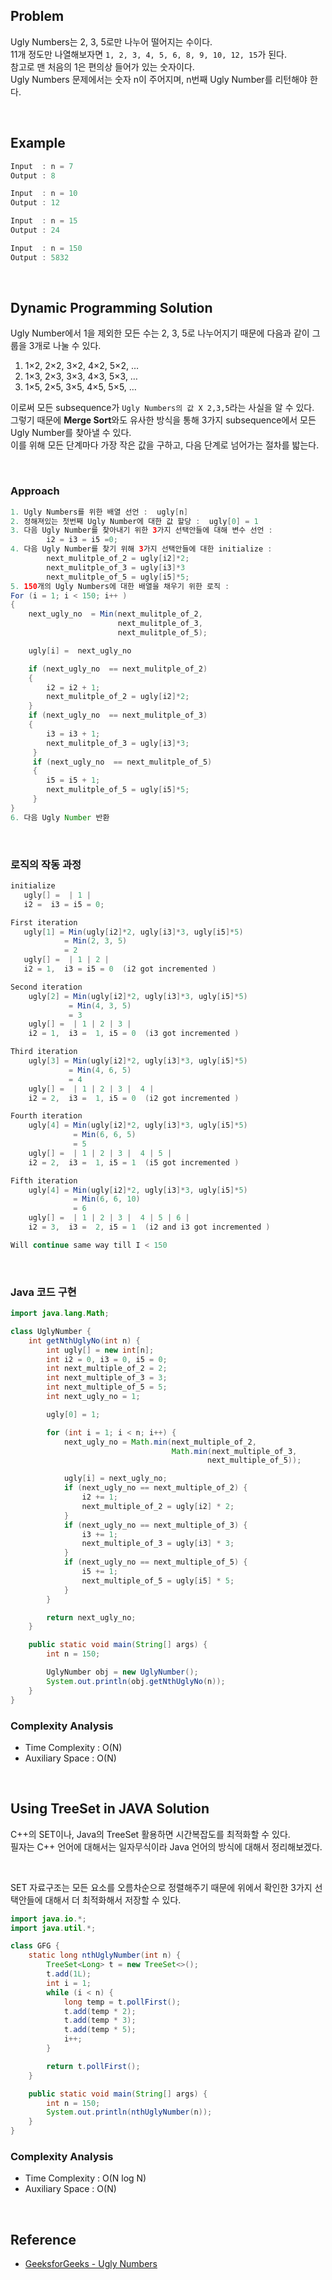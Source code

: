 ## Problem

Ugly Numbers는 2, 3, 5로만 나누어 떨어지는 수이다.  
11개 정도만 나열해보자면 `1, 2, 3, 4, 5, 6, 8, 9, 10, 12, 15`가 된다.  
참고로 맨 처음의 1은 편의상 들어가 있는 숫자이다.  
Ugly Numbers 문제에서는 숫자 n이 주어지며, n번째 Ugly Number를 리턴해야 한다.

</br>

## Example

```java
Input  : n = 7
Output : 8

Input  : n = 10
Output : 12

Input  : n = 15
Output : 24

Input  : n = 150
Output : 5832
```

</br>

## Dynamic Programming Solution

Ugly Number에서 1을 제외한 모든 수는 2, 3, 5로 나누어지기 때문에 다음과 같이 그룹을 3개로 나눌 수 있다.

1. 1×2, 2×2, 3×2, 4×2, 5×2, …
2. 1×3, 2×3, 3×3, 4×3, 5×3, …
3. 1×5, 2×5, 3×5, 4×5, 5×5, …

이로써 모든 subsequence가 `Ugly Numbers의 값 X 2,3,5`라는 사실을 알 수 있다.  
그렇기 때문에 **Merge Sort**와도 유사한 방식을 통해 3가지 subsequence에서 모든 Ugly Number를 찾아낼 수 있다.  
이를 위해 모든 단계마다 가장 작은 값을 구하고, 다음 단계로 넘어가는 절차를 밟는다.

</br>

### Approach

```java
1. Ugly Numbers를 위한 배열 선언 :  ugly[n]
2. 정해져있는 첫번째 Ugly Number에 대한 값 할당 :  ugly[0] = 1
3. 다음 Ugly Number를 찾아내기 위한 3가지 선택안들에 대해 변수 선언 :
        i2 = i3 = i5 =0;
4. 다음 Ugly Number를 찾기 위해 3가지 선택안들에 대한 initialize :
        next_mulitple_of_2 = ugly[i2]*2;
        next_mulitple_of_3 = ugly[i3]*3
        next_mulitple_of_5 = ugly[i5]*5;
5. 150개의 Ugly Numbers에 대한 배열을 채우기 위한 로직 :
For (i = 1; i < 150; i++ )
{
    next_ugly_no  = Min(next_mulitple_of_2,
                        next_mulitple_of_3,
                        next_mulitple_of_5);

    ugly[i] =  next_ugly_no

    if (next_ugly_no  == next_mulitple_of_2)
    {
        i2 = i2 + 1;
        next_mulitple_of_2 = ugly[i2]*2;
    }
    if (next_ugly_no  == next_mulitple_of_3)
    {
        i3 = i3 + 1;
        next_mulitple_of_3 = ugly[i3]*3;
     }
     if (next_ugly_no  == next_mulitple_of_5)
     {
        i5 = i5 + 1;
        next_mulitple_of_5 = ugly[i5]*5;
     }
}
6. 다음 Ugly Number 반환
```

</br>

### 로직의 작동 과정

```java
initialize
   ugly[] =  | 1 |
   i2 =  i3 = i5 = 0;

First iteration
   ugly[1] = Min(ugly[i2]*2, ugly[i3]*3, ugly[i5]*5)
            = Min(2, 3, 5)
            = 2
   ugly[] =  | 1 | 2 |
   i2 = 1,  i3 = i5 = 0  (i2 got incremented )

Second iteration
    ugly[2] = Min(ugly[i2]*2, ugly[i3]*3, ugly[i5]*5)
             = Min(4, 3, 5)
             = 3
    ugly[] =  | 1 | 2 | 3 |
    i2 = 1,  i3 =  1, i5 = 0  (i3 got incremented )

Third iteration
    ugly[3] = Min(ugly[i2]*2, ugly[i3]*3, ugly[i5]*5)
             = Min(4, 6, 5)
             = 4
    ugly[] =  | 1 | 2 | 3 |  4 |
    i2 = 2,  i3 =  1, i5 = 0  (i2 got incremented )

Fourth iteration
    ugly[4] = Min(ugly[i2]*2, ugly[i3]*3, ugly[i5]*5)
              = Min(6, 6, 5)
              = 5
    ugly[] =  | 1 | 2 | 3 |  4 | 5 |
    i2 = 2,  i3 =  1, i5 = 1  (i5 got incremented )

Fifth iteration
    ugly[4] = Min(ugly[i2]*2, ugly[i3]*3, ugly[i5]*5)
              = Min(6, 6, 10)
              = 6
    ugly[] =  | 1 | 2 | 3 |  4 | 5 | 6 |
    i2 = 3,  i3 =  2, i5 = 1  (i2 and i3 got incremented )

Will continue same way till I < 150
```

</br>

### Java 코드 구현

```java
import java.lang.Math;

class UglyNumber {
    int getNthUglyNo(int n) {
        int ugly[] = new int[n];
        int i2 = 0, i3 = 0, i5 = 0;
        int next_multiple_of_2 = 2;
        int next_multiple_of_3 = 3;
        int next_multiple_of_5 = 5;
        int next_ugly_no = 1;

        ugly[0] = 1;

        for (int i = 1; i < n; i++) {
            next_ugly_no = Math.min(next_multiple_of_2,
                                    Math.min(next_multiple_of_3,
                                            next_multiple_of_5));

            ugly[i] = next_ugly_no;
            if (next_ugly_no == next_multiple_of_2) {
                i2 += 1;
                next_multiple_of_2 = ugly[i2] * 2;
            }
            if (next_ugly_no == next_multiple_of_3) {
                i3 += 1;
                next_multiple_of_3 = ugly[i3] * 3;
            }
            if (next_ugly_no == next_multiple_of_5) {
                i5 += 1;
                next_multiple_of_5 = ugly[i5] * 5;
            }
        }

        return next_ugly_no;
    }

    public static void main(String[] args) {
        int n = 150;

        UglyNumber obj = new UglyNumber();
        System.out.println(obj.getNthUglyNo(n));
    }
}
```

### Complexity Analysis

- Time Complexity : O(N)
- Auxiliary Space : O(N)

</br>

## Using TreeSet in JAVA Solution

C++의 SET이나, Java의 TreeSet 활용하면 시간복잡도를 최적화할 수 있다.  
필자는 C++ 언어에 대해서는 일자무식이라 Java 언어의 방식에 대해서 정리해보겠다.

</br>

SET 자료구조는 모든 요소를 오름차순으로 정렬해주기 때문에 위에서 확인한 3가지 선택안들에 대해서 더 최적화해서 저장할 수 있다.

```java
import java.io.*;
import java.util.*;

class GFG {
    static long nthUglyNumber(int n) {
        TreeSet<Long> t = new TreeSet<>();
        t.add(1L);
        int i = 1;
        while (i < n) {
            long temp = t.pollFirst();
            t.add(temp * 2);
            t.add(temp * 3);
            t.add(temp * 5);
            i++;
        }

        return t.pollFirst();
    }

    public static void main(String[] args) {
        int n = 150;
        System.out.println(nthUglyNumber(n));
    }
}
```

### Complexity Analysis

- Time Complexity : O(N log N)
- Auxiliary Space : O(N)

</br>

## Reference

- [GeeksforGeeks - Ugly Numbers](https://www.geeksforgeeks.org/ugly-numbers/)
